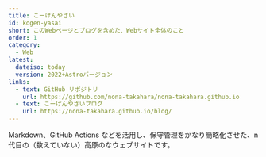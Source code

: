```yaml
---
title: こーげんやさい
id: kogen-yasai
short: このWebページとブログを含めた、Webサイト全体のこと
order: 1
category:
  - Web
latest:
  dateiso: today
  version: 2022+Astroバージョン
links:
  - text: GitHub リポジトリ
    url: https://github.com/nona-takahara/nona-takahara.github.io
  - text: こーげんやさいブログ
    url: https://nona-takahara.github.io/blog/
---
```


Markdown、GitHub Actions などを活用し、保守管理をかなり簡略化させた、n 代目の（数えていない）高原のなウェブサイトです。
